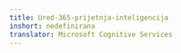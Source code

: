 ```yaml
---
title: Ured-365-prijetnja-inteligencija
inshort: nedefinirana
translator: Microsoft Cognitive Services
---
```




